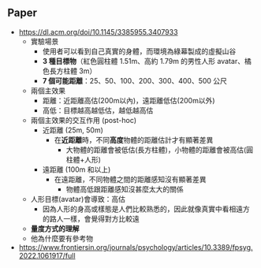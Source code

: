 ## Paper
- https://dl.acm.org/doi/10.1145/3385955.3407933
	- 實驗場景
		- 使用者可以看到自己真實的身體，而環境為綠幕製成的虛擬山谷
		- **3 種目標物**（紅色圓柱體 1.51m、高約 1.79m 的男性人形 avatar、橘色長方柱體 3m）
		- **7 個可能距離**：25、50、100、200、300、400、500 公尺
	- 兩個主效果
		- 距離：近距離高估(200m以內)，遠距離低估(200m以外)
		- 高低：目標越高越低估，越低越高估
	- 兩個主效果的交互作用 (post-hoc)
		- 近距離 (25m, 50m)
			- 在**近距離**時，不同**高度**物體的距離估計才有顯著差異
				- 大物體的距離會被低估(長方柱體)，小物體的距離會被高估(圓柱體+人形)
		- 遠距離 (100m 和以上)
			- 在遠距離，不同物體之間的距離感知沒有顯著差異
				- 物體高低跟距離感知沒甚麼太大的關係
	- 人形目標(avatar)會導致：高估
		- 因為人形的身高或樣態是人們比較熟悉的，因此就像真實中看相遠方的路人一樣，會覺得對方比較遠
	- **量度方式的理解**
	- 他為什麼要有參考物
- https://www.frontiersin.org/journals/psychology/articles/10.3389/fpsyg.2022.1061917/full